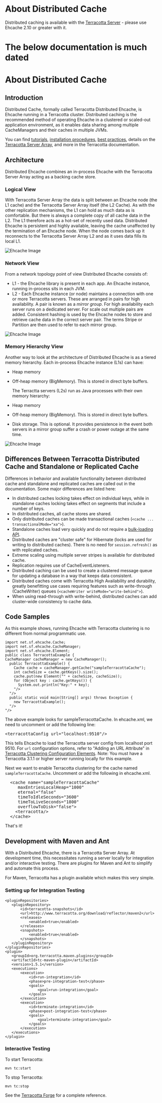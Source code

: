 ---
---
# About Distributed Cache


Distributed caching is available with the [Terracotta Server](http://terracotta.org/downloads/open-source/catalog) - please use Ehcache 2.10 or greater with it.


# The below documentation is much dated


# About Distributed Cache




## Introduction
Distributed Cache, formally called Terracotta Distributed Ehcache, is Ehcache running in a Terracotta cluster. Distributed caching is the recommended method of operating Ehcache in a clustered or scaled-out application environment, as it enables data sharing among multiple CacheManagers and their caches in multiple JVMs.

You can find [tutorials](http://terracotta.org/documentation/enterprise-ehcache/get-started), [installation procedures](http://terracotta.org/documentation/enterprise-ehcache/installation-guide), [best practices](http://terracotta.org/documentation/best-practices), details on the [Terracotta Server Array](http://terracotta.org/documentation/terracotta-server-array/introduction), and more in the Terracotta documentation.

## Architecture <a name="Architecture"/>
Distributed Ehcache combines an in-process Ehcache with the Terracotta Server Array acting as a backing cache store.


### Logical View
With Terracotta Server Array the data is split between an Ehcache node (the L1 cache) and the Terracotta Server Array itself (the L2 Cache). As with the
other replication mechanisms, the L1 can hold as much data as is comfortable. But there is always a complete copy of all cache
data in the L2. The L1 therefore acts as a hot-set of recently used data.
Distributed Ehcache is persistent and highly available, leaving the cache unaffected by the termination of an Ehcache node. When the node comes back up it reconnects
to the Terracotta Server Array L2 and as it uses data fills its local L1.

![Ehcache Image](/images/documentation/terracotta-logical.png)

### Network View
From a network topology point of view Distributed Ehcache consists of:

* L1 - the Ehcache library is present in each app. An Ehcache instance, running in-process sits in each JVM.
* L2 - Each Ehcache instance (or node) maintains a connection with one or more Terracotta servers. These are arranged in pairs
     for high availability. A pair is known as a *mirror group*. For high availability each server runs on a dedicated server.
     For scale out multiple pairs are added. Consistent hashing is used by the Ehcache nodes to store
     and retrieve cache data in the correct server pair. The terms Stripe or Partition are then used to refer to each mirror group.

![Ehcache Image](/images/documentation/terracotta-network-topology.png)

### Memory Hierarchy View
Another way to look at the architecture of Distributed Ehcache is as a tiered memory hierarchy.
Each in-process Ehcache instance (L1s) can have:

*   Heap memory
*   Off-heap memory (BigMemory). This is stored in direct byte buffers.

    The Terractta servers (L2s) run as Java processes with their own memory hierarchy:

*   Heap memory
*   Off-heap memory (BigMemory). This is stored in direct byte buffers.
*   Disk storage. This is optional. It provides persistence in the event both servers in a mirror group suffer a crash or power
   outage at the same time.

![Ehcache Image](/images/documentation/tiered-memory.png)

## Differences Between Terracotta Distributed Cache and Standalone or Replicated Cache
Differences in behavior and available functionality between distributed cache and standalone and replicated caches are called out in the documentation. Some major differences are listed here:

* In distributed caches locking takes effect on individual keys, while in standalone caches locking takes effect on segments that include a number of keys.
* In distributed caches, all cache stores are shared.
* Only distributed caches can be made transactional caches (`<cache ... transactionalMode="xa">`).
* Standalone caches load very quickly and do not require a [bulk-loading API](/documentation/apis/bulk-loading).
* Distributed caches are "cluster safe" for Hibernate (locks are used for writing to distributed  caches). There is no need for `session.refresh()` as with replicated caches.
* Extreme scaling using multiple server stripes is available for distributed cache.
* Replication requires use of CacheEventListeners.
* Distributed caching can be used to create a clustered message queue for updating a database in a way that keeps data consistent.
* Distributed caches come with Terracotta High Availability and durability, greatly benefitting use cases requiring features such as write-through (CacheWriter) queues (`<cacheWriter writeMode="write-behind">`).
* When using read-through with write-behind, distributed caches can add cluster-wide consistency to cache data.

## Code Samples


As this example shows, running Ehcache with Terracotta clustering is no different from normal programmatic use.


    import net.sf.ehcache.Cache;
    import net.sf.ehcache.CacheManager;
    import net.sf.ehcache.Element;
    public class TerracottaExample {
    CacheManager cacheManager = new CacheManager();
      public TerracottaExample() {
        Cache cache = cacheManager.getCache("sampleTerracottaCache");
        int cacheSize = cache.getKeys().size();
        cache.put(new Element("" + cacheSize, cacheSize));
        for (Object key : cache.getKeys()) {
          System.out.println("Key:" + key);
        "/>
      "/>
      public static void main(String[] args) throws Exception {
        new TerracottaExample();
      "/>
    "/>


The above example looks for sampleTerracottaCache.
In ehcache.xml, we need to uncomment or add the following line:

<pre>
&lt;terracottaConfig url="localhost:9510"/&gt;
</pre>

This tells Ehcache to load the Terracotta server config from localhost port 9510. For `url` configuration options, refer to "Adding an URL Attribute" in [Terracotta Clustering Configuration Elements](/documentation/configuration/distributed-cache-configuration#95592). Note: You must have a
Terracotta 3.1.1 or higher server running locally for this example.

Next we want to enable Terracotta clustering for the cache named `sampleTerracottaCache`. Uncomment or add the
following in ehcache.xml.

<pre>
  &lt;cache name="sampleTerracottaCache"
     maxEntriesLocalHeap="1000"
     eternal="false"
     timeToIdleSeconds="3600"
     timeToLiveSeconds="1800"
     overflowToDisk="false"&gt;
    &lt;terracotta/&gt;
  &lt/cache&gt;
</pre>

That's it!


## Development with Maven and Ant

With a Distributed Ehcache, there is a Terracotta Server Array. At development time, this necessitates running a server locally for integration and/or interactive testing.
There are plugins for Maven and Ant to simplify and automate this process.

For Maven, Terracotta has a  plugin available which makes this very simple.

### Setting up for Integration Testing

    <pluginRepositories>
       <pluginRepository>
           <id>terracotta-snapshots</id>
           <url>http://www.terracotta.org/download/reflector/maven2</url>
           <releases>
               <enabled>true</enabled>
           </releases>
           <snapshots>
               <enabled>true</enabled>
           </snapshots>
       </pluginRepository>
    </pluginRepositories>
    <plugin>
       <groupId>org.terracotta.maven.plugins</groupId>
       <artifactId>tc-maven-plugin</artifactId>
       <version>1.5.1</version>
       <executions>
           <execution>
               <id>run-integration</id>
               <phase>pre-integration-test</phase>
               <goals>
                   <goal>run-integration</goal>
               </goals>
           </execution>
           <execution>
               <id>terminate-integration</id>
               <phase>post-integration-test</phase>
               <goals>
                   <goal>terminate-integration</goal>
               </goals>
           </execution>
       </executions>
    </plugin>

### Interactive Testing
To start Terracotta:

    mvn tc:start

To stop Terracotta:

    mvn tc:stop

See the [Terracotta Forge](http://forge.terracotta.org/releases/projects/tc-maven-plugin/) for a complete reference.
